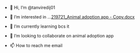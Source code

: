 - 👋 Hi, I’m @tanviredij01
- 👀 I’m interested in ...[219721_Animal adoption app - Copy.docx](https://github.com/tanviredij01/tanviredij01/files/8483190/219721_Animal.adoption.app.-.Copy.docx)

- 🌱 I’m currently learning bcs it
- 💞️ I’m looking to collaborate on animal adoption app
- 📫 How to reach me email

<!---
tanviredij01/tanviredij01 is a ✨ special ✨ repository because its `README.md` (this file) appears on your GitHub profile.
You can click the Preview link to take a look at your changes.
--->
